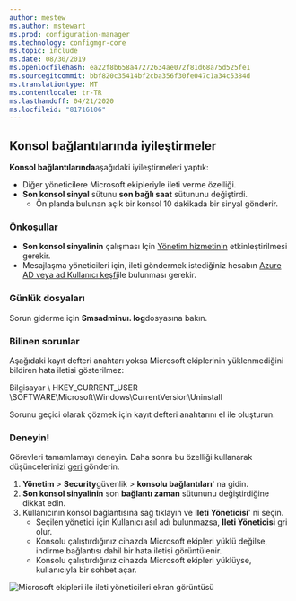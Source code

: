 ```yaml
---
author: mestew
ms.author: mstewart
ms.prod: configuration-manager
ms.technology: configmgr-core
ms.topic: include
ms.date: 08/30/2019
ms.openlocfilehash: ea22f8b658a47272634ae072f81d68a75d525fe1
ms.sourcegitcommit: bbf820c35414bf2cba356f30fe047c1a34c5384d
ms.translationtype: MT
ms.contentlocale: tr-TR
ms.lasthandoff: 04/21/2020
ms.locfileid: "81716106"
---
```

## <a name="improvements-to-console-connections"></a>Konsol bağlantılarında iyileştirmeler
<!--4923997-->
**Konsol bağlantılarında**aşağıdaki iyileştirmeleri yaptık:

- Diğer yöneticilere Microsoft ekipleriyle ileti verme özelliği.
- **Son konsol sinyal** sütunu **son bağlı saat** sütununu değiştirdi.
  - Ön planda bulunan açık bir konsol 10 dakikada bir sinyal gönderir.

### <a name="prerequisites"></a>Önkoşullar

- **Son konsol sinyalinin** çalışması Için [Yönetim hizmetinin](../../../../plan-design/hierarchy/plan-for-the-sms-provider.md#bkmk_admin-service) etkinleştirilmesi gerekir. 
- Mesajlaşma yöneticileri için, ileti göndermek istediğiniz hesabın [Azure AD veya ad Kullanıcı keşfi](../../../../servers/deploy/configure/about-discovery-methods.md#bkmk_aboutUser)ile bulunması gerekir.

### <a name="log-files"></a>Günlük dosyaları

Sorun giderme için **Smsadminuı. log**dosyasına bakın.

### <a name="known-issues"></a>Bilinen sorunlar

Aşağıdaki kayıt defteri anahtarı yoksa Microsoft ekiplerinin yüklenmediğini bildiren hata iletisi gösterilmez:

Bilgisayar \ HKEY_CURRENT_USER \SOFTWARE\Microsoft\Windows\CurrentVersion\Uninstall

Sorunu geçici olarak çözmek için kayıt defteri anahtarını el ile oluşturun.

### <a name="try-it-out"></a>Deneyin!

Görevleri tamamlamayı deneyin. Daha sonra bu özelliği kullanarak düşüncelerinizi [geri](../../../../understand/find-help.md#product-feedback) gönderin.

1. **Yönetim** > **Security**güvenlik > **konsolu bağlantıları**' na gidin.
1. **Son konsol sinyalinin** son **bağlantı zaman** sütununu değiştirdiğine dikkat edin.
1. Kullanıcının konsol bağlantısına sağ tıklayın ve **Ileti Yöneticisi**' ni seçin.
    - Seçilen yönetici için Kullanıcı asıl adı bulunmazsa, **Ileti Yöneticisi** gri olur.
    - Konsolu çalıştırdığınız cihazda Microsoft ekipleri yüklü değilse, indirme bağlantısı dahil bir hata iletisi görüntülenir.
    - Konsolu çalıştırdığınız cihazda Microsoft ekipleri yüklüyse, kullanıcıyla bir sohbet açar.

![Microsoft ekipleri ile ileti yöneticileri ekran görüntüsü](../../media/4923997-message-administrator.png)